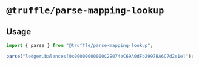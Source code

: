 # `@truffle/parse-mapping-lookup`

## Usage

```typescript
import { parse } from "@truffle/parse-mapping-lookup";

parse("ledger.balances[0x00000000000C2E074eC69A0dFb2997BA6C7d2e1e]");
```
